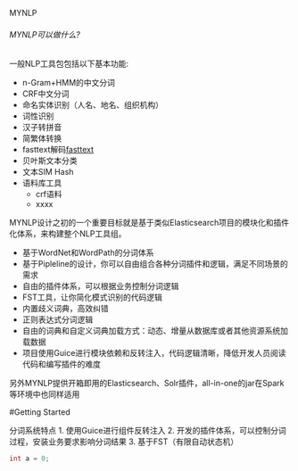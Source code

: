 MYNLP


<!-- [START usecases] -->
###### MYNLP可以做什么?

一般NLP工具包包括以下基本功能:


* n-Gram+HMM的中文分词
* CRF中文分词
* 命名实体识别（人名、地名、组织机构）
* 词性识别
* 汉子转拼音
* 简繁体转换
* fasttext解码[fasttext](https://fasttext.cc/)
* 贝叶斯文本分类
* 文本SIM Hash
* 语料库工具
    * crf语料
    * xxxx

MYNLP设计之初的一个重要目标就是基于类似Elasticsearch项目的模块化和插件化体系，来构建整个NLP工具组。
* 基于WordNet和WordPath的分词体系
* 基于Pipleline的设计，你可以自由组合各种分词插件和逻辑，满足不同场景的需求
* 自由的插件体系，可以根据业务控制分词逻辑
* FST工具，让你简化模式识别的代码逻辑
* 内置歧义词典，高效纠错
* 正则表达式分词逻辑
* 自由的词典和自定义词典加载方式：动态、增量从数据库或者其他资源系统加载数据
* 项目使用Guice进行模块依赖和反转注入，代码逻辑清晰，降低开发人员阅读代码和编写插件的难度

另外MYNLP提供开箱即用的Elasticsearch、Solr插件，all-in-one的jar在Spark等环境中也同样适用      

#Getting Started

分词系统特点
    1. 使用Guice进行组件反转注入
    2. 开发的插件体系，可以控制分词过程，安装业务要求影响分词结果
    3. 基于FST（有限自动状态机）

```java
int a = 0;

```
